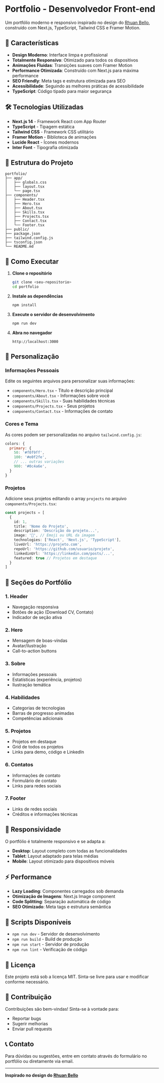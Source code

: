 # Portfolio - Desenvolvedor Front-end

Um portfólio moderno e responsivo inspirado no design do [Rhuan Bello](https://www.rhuanbello.com/), construído com Next.js, TypeScript, Tailwind CSS e Framer Motion.

## 🚀 Características

- **Design Moderno**: Interface limpa e profissional
- **Totalmente Responsivo**: Otimizado para todos os dispositivos
- **Animações Fluidas**: Transições suaves com Framer Motion
- **Performance Otimizada**: Construído com Next.js para máxima performance
- **SEO Friendly**: Meta tags e estrutura otimizada para SEO
- **Acessibilidade**: Seguindo as melhores práticas de acessibilidade
- **TypeScript**: Código tipado para maior segurança

## 🛠️ Tecnologias Utilizadas

- **Next.js 14** - Framework React com App Router
- **TypeScript** - Tipagem estática
- **Tailwind CSS** - Framework CSS utilitário
- **Framer Motion** - Biblioteca de animações
- **Lucide React** - Ícones modernos
- **Inter Font** - Tipografia otimizada

## 📁 Estrutura do Projeto

```
portfolio/
├── app/
│   ├── globals.css
│   ├── layout.tsx
│   └── page.tsx
├── components/
│   ├── Header.tsx
│   ├── Hero.tsx
│   ├── About.tsx
│   ├── Skills.tsx
│   ├── Projects.tsx
│   ├── Contact.tsx
│   └── Footer.tsx
├── public/
├── package.json
├── tailwind.config.js
├── tsconfig.json
└── README.md
```

## 🚀 Como Executar

1. **Clone o repositório**
   ```bash
   git clone <seu-repositorio>
   cd portfolio
   ```

2. **Instale as dependências**
   ```bash
   npm install
   ```

3. **Execute o servidor de desenvolvimento**
   ```bash
   npm run dev
   ```

4. **Abra no navegador**
   ```
   http://localhost:3000
   ```

## 📝 Personalização

### Informações Pessoais
Edite os seguintes arquivos para personalizar suas informações:

- `components/Hero.tsx` - Título e descrição principal
- `components/About.tsx` - Informações sobre você
- `components/Skills.tsx` - Suas habilidades técnicas
- `components/Projects.tsx` - Seus projetos
- `components/Contact.tsx` - Informações de contato

### Cores e Tema
As cores podem ser personalizadas no arquivo `tailwind.config.js`:

```javascript
colors: {
  primary: {
    50: '#f0f9ff',
    100: '#e0f2fe',
    // ... outras variações
    900: '#0c4a6e',
  }
}
```

### Projetos
Adicione seus projetos editando o array `projects` no arquivo `components/Projects.tsx`:

```typescript
const projects = [
  {
    id: 1,
    title: 'Nome do Projeto',
    description: 'Descrição do projeto...',
    image: '🛒', // Emoji ou URL da imagem
    technologies: ['React', 'Next.js', 'TypeScript'],
    liveUrl: 'https://projeto.com',
    repoUrl: 'https://github.com/usuario/projeto',
    linkedinUrl: 'https://linkedin.com/posts/...',
    featured: true // Projetos em destaque
  }
]
```

## 🎨 Seções do Portfólio

### 1. Header
- Navegação responsiva
- Botões de ação (Download CV, Contato)
- Indicador de seção ativa

### 2. Hero
- Mensagem de boas-vindas
- Avatar/ilustração
- Call-to-action buttons

### 3. Sobre
- Informações pessoais
- Estatísticas (experiência, projetos)
- Ilustração temática

### 4. Habilidades
- Categorias de tecnologias
- Barras de progresso animadas
- Competências adicionais

### 5. Projetos
- Projetos em destaque
- Grid de todos os projetos
- Links para demo, código e LinkedIn

### 6. Contatos
- Informações de contato
- Formulário de contato
- Links para redes sociais

### 7. Footer
- Links de redes sociais
- Créditos e informações técnicas

## 📱 Responsividade

O portfólio é totalmente responsivo e se adapta a:
- **Desktop**: Layout completo com todas as funcionalidades
- **Tablet**: Layout adaptado para telas médias
- **Mobile**: Layout otimizado para dispositivos móveis

## ⚡ Performance

- **Lazy Loading**: Componentes carregados sob demanda
- **Otimização de Imagens**: Next.js Image component
- **Code Splitting**: Separação automática de código
- **SEO Otimizado**: Meta tags e estrutura semântica

## 🔧 Scripts Disponíveis

- `npm run dev` - Servidor de desenvolvimento
- `npm run build` - Build de produção
- `npm run start` - Servidor de produção
- `npm run lint` - Verificação de código

## 📄 Licença

Este projeto está sob a licença MIT. Sinta-se livre para usar e modificar conforme necessário.

## 🤝 Contribuição

Contribuições são bem-vindas! Sinta-se à vontade para:
- Reportar bugs
- Sugerir melhorias
- Enviar pull requests

## 📞 Contato

Para dúvidas ou sugestões, entre em contato através do formulário no portfólio ou diretamente via email.

---

**Inspirado no design do [Rhuan Bello](https://www.rhuanbello.com/)** 